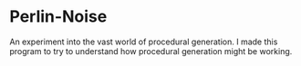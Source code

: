 # Perlin-Noise

An experiment into the vast world of procedural generation. 
I made this program to try to understand how procedural generation might be working.
